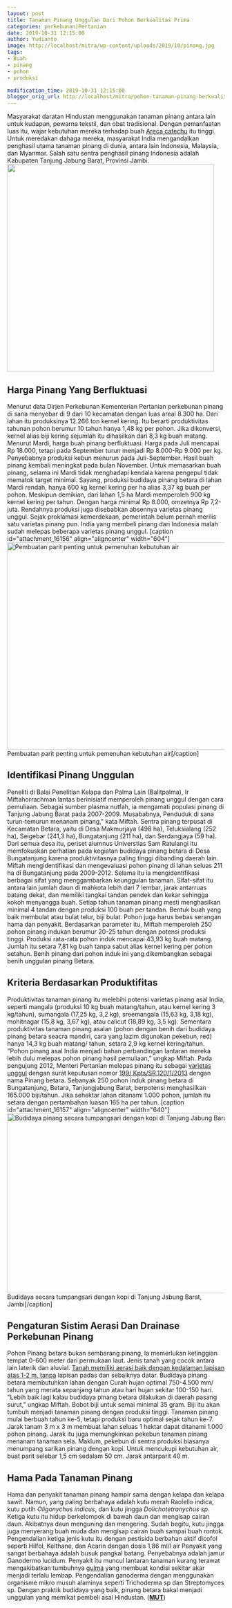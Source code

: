 ```yaml
---
layout: post
title: Tanaman Pinang Unggulan Dari Pohon Berkualitas Prima
categories: perkebunan|Pertanian
date: 2019-10-31 12:15:00
author: Yudianto
image: http://localhost/mitra/wp-content/uploads/2019/10/pinang.jpg
tags:
- Buah
- pinang
- pohon
- produksi

modification_time: 2019-10-31 12:15:00
blogger_orig_url: http://localhost/mitra/pohon-tanaman-pinang-berkualitas.html
---
```


Masyarakat daratan Hindustan menggunakan tanaman pinang antara lain untuk kudapan, pewarna tekstil, dan obat tradisional. Dengan pemanfaatan luas itu, wajar kebutuhan mereka terhadap buah <a href="https://www.sciencedirect.com/topics/biochemistry-genetics-and-molecular-biology/areca-catechu" rel="nofollow">Areca catechu</a> itu tinggi.
Untuk meredakan dahaga mereka, masyarakat India mengandalkan penghasil utama tanaman pinang di dunia, antara lain Indonesia, Malaysia, dan Myanmar. Salah satu sentra penghasil pinang Indonesia adalah Kabupaten Tanjung Jabung Barat, Provinsi Jambi.
<a href="http://127.0.0.1/mitra/wp-content/uploads/2019/10/pinang_479x480.jpg"><img class="aligncenter wp-image-16155 size-full" src="http://127.0.0.1/mitra/wp-content/uploads/2019/10/pinang_479x480.jpg" alt="" width="479" height="480" /></a>
<h2>Harga Pinang Yang Berfluktuasi</h2>
Menurut data Dirjen Perkebunan Kementerian Pertanian perkebunan pinang di sana menyebar di 9 dari 10 kecamatan dengan luas areal 8.300 ha. Dari lahan itu produksinya 12.266 ton kernel kering.
Itu berarti produktivitas tahunan pohon berumur 10 tahun hanya 1,48 kg per pohon. Jika dikonversi, kernel alias biji kering sejumlah itu dihasilkan dari 8,3 kg buah matang.
Menurut Mardi, harga buah pinang berfluktuasi. Harga pada Juli mencapai Rp 18.000, tetapi pada September turun menjadi Rp 8.000-Rp 9.000 per kg. Penyebabnya produksi kebun menurun pada Juli-September. Hasil buah pinang kembali meningkat pada bulan November.
Untuk memasarkan buah pinang, selama ini Mardi tidak menghadapi kendala karena pengepul tidak mematok target minimal. Sayang, produksi budidaya pinang betara di lahan Mardi rendah, hanya 600 kg kernel kering per ha alias 3,37 kg buah per pohon.
Meskipun demikian, dari lahan 1,5 ha Mardi memperoleh 900 kg kernel kering per tahun. Dengan harga minimal Rp 8.000, omzetnya Rp 7,2-juta. Rendahnya produksi juga disebabkan absennya varietas pinang unggul.
Sejak proklamasi kemerdekaan, pemerintah belum pernah merilis satu varietas pinang pun. India yang membeli pinang dari Indonesia malah sudah melepas beberapa varietas pinang unggul.
[caption id="attachment_16156" align="aligncenter" width="604"]<a href="http://127.0.0.1/mitra/wp-content/uploads/2019/10/pinang_604x480.jpg"><img class="wp-image-16156 size-full" src="http://127.0.0.1/mitra/wp-content/uploads/2019/10/pinang_604x480.jpg" alt="Pembuatan parit penting untuk pemenuhan kebutuhan air" width="604" height="480" /></a> Pembuatan parit penting untuk pemenuhan kebutuhan air[/caption]
<h2>Identifikasi Pinang Unggulan</h2>
Peneliti di Balai Penelitian Kelapa dan Palma Lain (Balitpalma), Ir Miftahorrachman lantas berinisiatif memperoleh pinang unggul dengan cara pemuliaan. Sebagai sumber plasma nutfah, ia mengamati populasi pinang di Tanjung Jabung Barat pada 2007-2009.
Musababnya, Penduduk di sana turun-temurun menanam pinang," kata Miftah. Sentra pinang terpusat di Kecamatan Betara, yaitu di Desa Makmurjaya (498 ha), Teluksialang (252 ha), Seigebar (241,3 ha), Bungatanjung (211 ha), dan Serdangjaya (59 ha).
Dari semua desa itu, periset alumnus Universtias Sam Ratulangi itu memfokuskan perhatian pada kegiatan budidaya pinang betara di Desa Bungatanjung karena produktivitasnya paling tinggi dibanding daerah lain.
Miftah mengidentifikasi dan mengevaluasi pohon pinang di lahan seluas 211 ha di Bungatanjung pada 2009-2012. Selama itu ia mengidentifikasi berbagai sifat yang menggambarkan keunggulan tanaman.
Sifat-sifat itu antara lain jumlah daun di mahkota lebih dari 7 lembar, jarak antarruas batang dekat, dan memiliki tangkai tandan pendek dan kekar sehingga kokoh menyangga buah.
Setiap tahun tanaman pinang mesti menghasilkan minimal 4 tandan dengan produksi 100 buah per tandan. Bentuk buah yang baik membulat atau bulat telur, biji bulat. Pohon juga harus bebas serangan hama dan penyakit.
Berdasarkan parameter itu, Miftah memperoleh 250 pohon pinang indukan berumur 20-25 tahun dengan potensi produksi tinggi. Produksi rata-rata pohon induk mencapai 43,93 kg buah matang.
Jumlah itu setara 7,81 kg buah tanpa sabut alias kernel kering per pohon setahun. Benih pinang dari pohon induk ini yang dikembangkan sebagai benih unggulan pinang Betara.
<h2>Kriteria Berdasarkan Produktifitas</h2>
Produktivitas tanaman pinang itu melebihi potensi varietas pinang asal India, seperti mangala (produksi 10 kg buah matang/tahun, atau kernel kering 3 kg/tahun), sumangala (17,25 kg, 3,2 kg), sreemangala (15,63 kg, 3,18 kg), mohitnagar (15,8 kg, 3,67 kg), atau calicut (18,89 kg, 3,5 kg).
Sementara produktivitas tanaman pinang asalan (pohon dengan benih dari budidaya pinang betara seacra mandiri, cara yang lazim digunakan pekebun, red) hanya 14,3 kg buah matang/ tahun, setara 2,9 kg kernel kering/tahun.
"Pohon pinang asal India menjadi bahan perbandingan lantaran mereka lebih dulu melepas pohon pinang hasil pemuliaan,” ungkap Miftah. Pada pengujung 2012, Menteri Pertanian melepas pinang itu sebagai <a class="" style="width: auto !important;" href="http://127.0.0.1/mitra/4-sayuran-varietas-unggul-dari-negeri.html" data-wpil-post-to-id="">varietas unggul</a> dengan surat keputusan nomor <a href="https://www.litbang.pertanian.go.id/varietas/1035/">199/ Kpts/SR.120/1/2013</a> dengan nama Pinang betara.
Sebanyak 250 pohon induk pinang betara di Bungatanjung, Betara, Tanjungjabung Barat, berpotensi menghasilkan 165.000 biji/tahun. Jika sehektar lahan ditanami 1.000 pohon, jumlah itu setara dengan pertambahan luasan 165 ha per tahun.
[caption id="attachment_16157" align="aligncenter" width="640"]<a href="http://127.0.0.1/mitra/wp-content/uploads/2019/10/pinang_640x416.jpg"><img class="wp-image-16157 size-full" src="http://127.0.0.1/mitra/wp-content/uploads/2019/10/pinang_640x416.jpg" alt="Budidaya pinang secara tumpangsari dengan kopi di Tanjung Jabung Barat, Jambi" width="640" height="416" /></a> Budidaya secara tumpangsari dengan kopi di Tanjung Jabung Barat, Jambi[/caption]
<h2>Pengaturan Sistim Aerasi Dan Drainase Perkebunan Pinang</h2>
Pohon Pinang betara bukan sembarang pinang, la memerlukan ketinggian tempat 0-600 meter dari permukaan laut. Jenis tanah yang cocok antara lain laterik dan aluvial. <a class="" style="width: auto !important;" href="http://127.0.0.1/mitra/hobi-bertani-tanpa-media-tanah-ala.html" id="">Tanah memiliki aerasi baik dengan kedalaman lapisan atas 1-2 m, tanpa</a> lapisan padas dan sebaiknya datar.
Budidaya pinang betara membutuhkan lahan dengan Curah hujan optimal 750-4.500 mm/ tahun yang merata sepanjang tahun atau hari hujan sekitar 100-150 hari. "Lebih baik lagi kalau budidaya pinang betara dilakukan di daerah pasang surut," ungkap Miftah.
Bobot biji untuk semai minimal 35 gram. Biji itu akan tumbuh menjadi tanaman pinang dengan produksi tinggi. Tanaman pinang mulai berbuah tahun ke-5, tetapi produksi baru optimal sejak tahun ke-7. Jarak tanam 3 m x 3 m membuat lahan seluas 1 hektar dapat ditanami 1.000 pohon pinang.
Jarak itu juga memungkinkan pekebun tanaman pinang menanam tanaman sela. Maklum, pekebun di sentra produksi biasanya menumpang sarikan pinang dengan kopi. Untuk mencukupi kebutuhan air, buat parit selebar 1,5 cm sedalam 50 cm. Jarak antarparit 40 m.
<h2>Hama Pada Tanaman Pinang</h2>
Hama dan penyakit tanaman pinang hampir sama dengan kelapa dan kelapa sawit. Namun, yang paling berbahaya adalah kutu merah Raolello indica, kutu putih <em>Oligonychus indicus</em>, dan kutu jingga <em>Dolichotetranychus sp</em>. Ketiga kutu itu hidup berkelompok di bawah daun dan mengisap cairan daun.
Akibatnya daun menguning dan mengering. Sudah begitu, kutu jingga juga menyerang buah muda dan mengisap cairan buah sampai buah rontok. Pengendalian ketiga jenis kutu itu dengan pestisida berbahan aktif dicofol seperti Hilfol, Kelthane, dan Acarin dengan dosis 1,86 ml/l air
Penyakit yang sangat berbahaya adalah busuk pangkal batang. Penyebabnya adalah jamur Ganodermo lucidum. Penyakit itu muncul lantaran tanaman kurang terawat mengakibatkan tumbuhnya <a href="http://127.0.0.1/mitra/topik/gulma">gulma</a> yang membuat kondisi sekitar akar menjadi terlalu lembap.
Pengendalian ganoderma dengan menggunakan organisme mikro musuh alaminya seperti Trichoderma sp dan Streptomyces sp. Dengan praktik budidaya yang baik, pinang betara bakal menjadi unggulan yang memikat pembeli asal Hindustan. (<a href="http://127.0.0.1/mitra/"><b>MUT</b></a>)
&nbsp;
